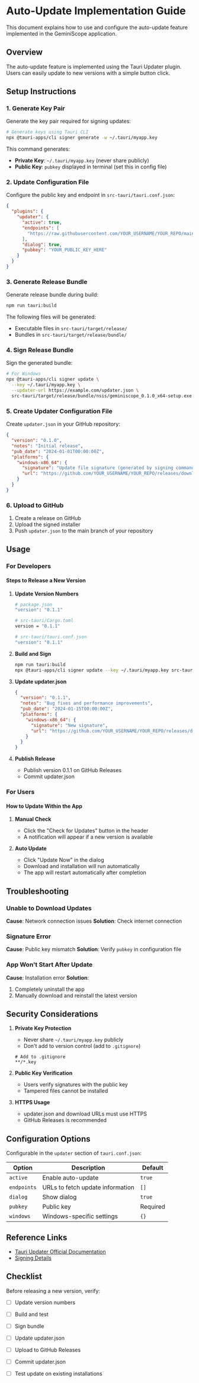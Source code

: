 # Auto-Update Implementation Guide

This document explains how to use and configure the auto-update feature implemented in the GeminiScope application.

## Overview

The auto-update feature is implemented using the Tauri Updater plugin. Users can easily update to new versions with a simple button click.

## Setup Instructions

### 1. Generate Key Pair

Generate the key pair required for signing updates:

```bash
# Generate keys using Tauri CLI
npx @tauri-apps/cli signer generate -w ~/.tauri/myapp.key
```

This command generates:
- **Private Key**: `~/.tauri/myapp.key` (never share publicly)
- **Public Key**: `pubkey` displayed in terminal (set this in config file)

### 2. Update Configuration File

Configure the public key and endpoint in `src-tauri/tauri.conf.json`:

```json
{
  "plugins": {
    "updater": {
      "active": true,
      "endpoints": [
        "https://raw.githubusercontent.com/YOUR_USERNAME/YOUR_REPO/main/updater.json"
      ],
      "dialog": true,
      "pubkey": "YOUR_PUBLIC_KEY_HERE"
    }
  }
}
```

### 3. Generate Release Bundle

Generate release bundle during build:

```bash
npm run tauri:build
```

The following files will be generated:
- Executable files in `src-tauri/target/release/`
- Bundles in `src-tauri/target/release/bundle/`

### 4. Sign Release Bundle

Sign the generated bundle:

```bash
# For Windows
npx @tauri-apps/cli signer update \
  --key ~/.tauri/myapp.key \
  --updater-url https://example.com/updater.json \
  src-tauri/target/release/bundle/nsis/geminiscope_0.1.0_x64-setup.exe
```

### 5. Create Updater Configuration File

Create `updater.json` in your GitHub repository:

```json
{
  "version": "0.1.0",
  "notes": "Initial release",
  "pub_date": "2024-01-01T00:00:00Z",
  "platforms": {
    "windows-x86_64": {
      "signature": "Update file signature (generated by signing command)",
      "url": "https://github.com/YOUR_USERNAME/YOUR_REPO/releases/download/v0.1.0/geminiscope_0.1.0_x64-setup.exe"
    }
  }
}
```

### 6. Upload to GitHub

1. Create a release on GitHub
2. Upload the signed installer
3. Push `updater.json` to the main branch of your repository

## Usage

### For Developers

#### Steps to Release a New Version

1. **Update Version Numbers**
   ```bash
   # package.json
   "version": "0.1.1"
   
   # src-tauri/Cargo.toml
   version = "0.1.1"
   
   # src-tauri/tauri.conf.json
   "version": "0.1.1"
   ```

2. **Build and Sign**
   ```bash
   npm run tauri:build
   npx @tauri-apps/cli signer update --key ~/.tauri/myapp.key src-tauri/target/release/bundle/nsis/geminiscope_0.1.1_x64-setup.exe
   ```

3. **Update updater.json**
   ```json
   {
     "version": "0.1.1",
     "notes": "Bug fixes and performance improvements",
     "pub_date": "2024-01-15T00:00:00Z",
     "platforms": {
       "windows-x86_64": {
         "signature": "New signature",
         "url": "https://github.com/YOUR_USERNAME/YOUR_REPO/releases/download/v0.1.1/geminiscope_0.1.1_x64-setup.exe"
       }
     }
   }
   ```

4. **Publish Release**
   - Publish version 0.1.1 on GitHub Releases
   - Commit updater.json

### For Users

#### How to Update Within the App

1. **Manual Check**
   - Click the "Check for Updates" button in the header
   - A notification will appear if a new version is available

2. **Auto Update**
   - Click "Update Now" in the dialog
   - Download and installation will run automatically
   - The app will restart automatically after completion

## Troubleshooting

### Unable to Download Updates

**Cause**: Network connection issues
**Solution**: Check internet connection

### Signature Error

**Cause**: Public key mismatch
**Solution**: Verify `pubkey` in configuration file

### App Won't Start After Update

**Cause**: Installation error
**Solution**: 
1. Completely uninstall the app
2. Manually download and reinstall the latest version

## Security Considerations

1. **Private Key Protection**
   - Never share `~/.tauri/myapp.key` publicly
   - Don't add to version control (add to `.gitignore`)
   
   ```gitignore
   # Add to .gitignore
   **/*.key
   ```

2. **Public Key Verification**
   - Users verify signatures with the public key
   - Tampered files cannot be installed

3. **HTTPS Usage**
   - updater.json and download URLs must use HTTPS
   - GitHub Releases is recommended

## Configuration Options

Configurable in the `updater` section of `tauri.conf.json`:

| Option | Description | Default |
|---------|-----|---------|
| `active` | Enable auto-update | `true` |
| `endpoints` | URLs to fetch update information | `[]` |
| `dialog` | Show dialog | `true` |
| `pubkey` | Public key | Required |
| `windows` | Windows-specific settings | `{}` |

## Reference Links

- [Tauri Updater Official Documentation](https://tauri.app/v1/guides/distribution/updater)
- [Signing Details](https://tauri.app/v1/api/cli/#signer)

## Checklist

Before releasing a new version, verify:

- [ ] Update version numbers
- [ ] Build and test
- [ ] Sign bundle
- [ ] Update updater.json
- [ ] Upload to GitHub Releases
- [ ] Commit updater.json
- [ ] Test update on existing installations

